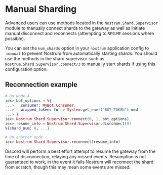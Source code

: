# Manual Sharding

Advanced users can use methods located in the `Nostrum.Shard.Supervisor` module
to manually connect shards to the gateway as well as initiate manual disconnect
and reconnects (attempting to `RESUME` sessions where possible).

You can set the `num_shards` option in your `nostrum` application config to
`:manual` to prevent Nostrum from automatically starting shards. You should use
the methods in the shard supervisor such as `Nostrum.Shard.Supervisor.connect/3`
to manually start shards if using this configuration option.

## Reconnection example

```elixir
# On Node A
iex> bot_options = %{
...>   consumer: MyBot.Consumer,
...>   wrapped_token: fn -> System.get_env!("BOT_TOKEN") end
...> }
iex> Nostrum.Shard.Supervisor.connect(0, 1, bot_options)
iex> resume_info = Nostrum.Shard.Supervisor.disconnect(0)
%{shard_num: 0, ...}

# On another node
iex> Nostrum.Shard.Supervisor.reconnect(resume_info)
```

Discord will perform a best effort attempt to resume the gateway from the time
of disconnection, relaying any missed events. Resumption is not guaranteed to
work, in the event it fails Nostrum will reconnect the shard from scratch,
though this may mean some events are missed.

